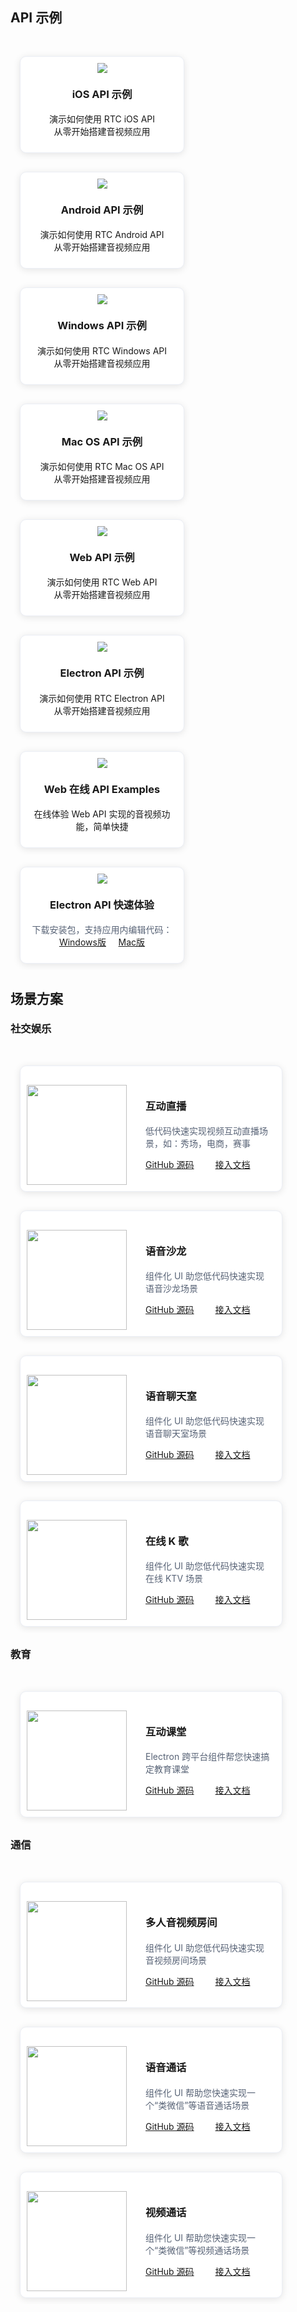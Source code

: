 <style>
    .card-container {
        width: 293px;
        display: block;
        float: left;
        padding-left: 15px;
        padding-right: 15px;
        box-sizing: border-box;
    }

    .card {
        border-radius: 10px;
        padding-top: 10px;
        padding-left: 10px;
        padding-right: 10px;
        padding-bottom: 10px;
        margin-top: 30px;
        border: 1px solid #ebeef5;
        background-color: #fff;
        overflow: hidden;
        box-shadow: 0 2px 12px 0 rgb(0 0 0 / 10%);
        text-align: center;
    }

    .scene-card-container {
        width: 450px;
        display: block;
        float: left;
        padding-left: 15px;
        padding-right: 15px;
        box-sizing: border-box;
    }

    .scene-card {
        border-radius: 10px;
        padding-top: 10px;
        padding-left: 10px;
        padding-right: 10px;
        padding-bottom: 10px;
        margin-top: 30px;
        border: 1px solid #ebeef5;
        background-color: #fff;
        overflow: hidden;
        box-shadow: 0 2px 12px 0 rgb(0 0 0 / 10%);
    }

    .markdown-text-box img {
        box-shadow: none;
    }


    h3 {
        position: relative;
        top: -2px;
    }
		
		@media (max-width: 768px){
				.card-container,
				.scene-card-container{
						width: 100%;
				}
				.scene-card > div{
						width: 100%!important;
						margin-left: 0!important;
				}
				img {
        box-shadow: none;
    }
		}
</style>

## API 示例
<div style="position: relative; box-sizing: border-box;  padding-bottom: 10px; margin-bottom: 10px; overflow:hidden">
    <a href="https://github.com/tencentyun/TRTCSDK/tree/master/iOS/TRTC-API-Example-OC" target="view_window">
        <div class="card-container">
            <div class="card">
                <img class="icon" src="https://main.qcloudimg.com/raw/613f2e15bed7c8297110676b52784b71.svg" data-nonescope="true">
                <h3>iOS API 示例</h3>
                <p>演示如何使用 RTC iOS API <br>从零开始搭建音视频应用</p>
            </div>
        </div>
    </a>
    <a href="https://github.com/tencentyun/TRTCSDK/tree/master/Android/TRTC-API-Example" target="view_window">
        <div class="card-container">
            <div class="card">
                <img src="https://main.qcloudimg.com/raw/b0211b0870806899009a17a4216ea65c.svg" data-nonescope="true">
                <h3>Android API 示例</h3>
                <p>演示如何使用 RTC Android API <br>从零开始搭建音视频应用</p>
            </div>
        </div>
    </a>
    <a href="https://github.com/tencentyun/TRTCSDK/tree/master/Windows/QTDemo" target="view_window">
        <div class="card-container">
            <div class="card">
                <img src="https://main.qcloudimg.com/raw/104e3aadbd4515f61c3f2f5378948cfb.svg" data-nonescope="true">
                <h3>Windows API 示例</h3>
                <p>演示如何使用 RTC Windows API <br>从零开始搭建音视频应用</p>
            </div>
        </div>
    </a>
    <a href="https://github.com/tencentyun/TRTCSDK/tree/master/Mac/QTDemo" target="view_window">
        <div class="card-container">
            <div class="card">
                <img src="https://main.qcloudimg.com/raw/98394fa5d669de7fb7a187565d138cdb.svg" data-nonescope="true">
                <h3>Mac OS API 示例</h3>
                <p>演示如何使用 RTC Mac OS API <br>从零开始搭建音视频应用</p>
            </div>
        </div>
    </a>
    <a href="https://github.com/tencentyun/TRTCSDK/tree/master/Web/base-react-next" target="view_window">
        <div class="card-container">
            <div class="card">
                <img src="https://main.qcloudimg.com/raw/7e2651085e3e3c6e32190e401a6dfd32.svg" data-nonescope="true">
                <h3>Web API 示例</h3>
                <p>演示如何使用 RTC Web API <br>从零开始搭建音视频应用</p>
            </div>
        </div>
    </a>
    <a href="https://github.com/tencentyun/TRTCSDK/tree/master/Electron/TRTC-API-Example" target="view_window">
        <div class="card-container">
            <div class="card">
                <img src="https://main.qcloudimg.com/raw/559e93ed3c05c3916300b04b0b09e7aa.svg" data-nonescope="true">
                <h3>Electron API 示例</h3>
                <p>演示如何使用 RTC Electron API <br>从零开始搭建音视频应用</p>
            </div>
        </div>
    </a>
    <a href="https://web.sdk.qcloud.com/trtc/webrtc/demo/api-sample/index.html" target="view_window">
        <div class="card-container">
            <div class="card">
                <img src="https://main.qcloudimg.com/raw/7e2651085e3e3c6e32190e401a6dfd32.svg" data-nonescope="true">
                <h3>Web 在线 API Examples</h3>
                <p>在线体验 Web API 实现的音视频功能，简单快捷</p>
            </div>
        </div>
    </a>
    <span target="view_window">
        <div class="card-container">
            <div class="card">
                <img src="https://main.qcloudimg.com/raw/559e93ed3c05c3916300b04b0b09e7aa.svg" data-nonescope="true">
                <h3>Electron API 快速体验</h3>
                <p style="color:#586376;">
                    下载安装包，支持应用内编辑代码：
                    <a href="https://web.sdk.qcloud.com/trtc/electron/download/api-example/TRTC-Electron-API-Examples-windows.zip" download>Windows版</a> &nbsp;&nbsp;&nbsp;
                    <a href="https://web.sdk.qcloud.com/trtc/electron/download/api-example/TRTC-Electron-API-Examples-mac.zip" download>Mac版</a>
                </p>
            </div>
        </div>
    </span>
</div>

## 场景方案
### 社交娱乐
<div style="position: relative; box-sizing: border-box; padding-bottom: 10px; margin-bottom: 10px; overflow:hidden;">
    <div class="scene-card-container">
        <div class="scene-card">
            <div style="float: left; margin-top: 20px;">
                <img src="https://qcloudimg.tencent-cloud.cn/raw/4fd24d623812a67551fc5aabb184bf40.png" width="160" data-nonescope="true">
            </div>
            <div style="float: left; width: 200px; margin-left: 30px; margin-top: 20px; ">
                <h3 style="color:191919;">互动直播</h3>
                <p style="color:#586376;" ;>低代码快速实现视频互动直播场景，如：秀场，电商，赛事</p>
                <a href="https://github.com/tencentyun/TUILiveRoom">GitHub 源码</a>
                <a style="margin-left: 30px;" href="https://cloud.tencent.com/document/product/647/43181">接入文档</a>
            </div>
        </div>
    </div>
    <div class="scene-card-container">
        <div class="scene-card">
            <div style="float: left; margin-top: 20px;">
                <img src="https://qcloudimg.tencent-cloud.cn/raw/31657626e5daf31e0d394af5566d8d10.png" width="160" data-nonescope="true">
            </div>
            <div style="float: left; width: 200px; margin-left: 30px; margin-top: 20px; ">
                <h3 style="color:191919;">语音沙龙</h3>
                <p style="color:#586376" ;>组件化 UI 助您低代码快速实现语音沙龙场景</p>
                <a href="https://github.com/tencentyun/TUIChatSalon">GitHub 源码</a>
                <a style="margin-left: 30px;" href="https://cloud.tencent.com/document/product/647/53549">接入文档</a>
            </div>
        </div>
    </div>
    <div class="scene-card-container">
        <div class="scene-card">
            <div style="float: left; margin-top: 20px;">
                <img src="https://qcloudimg.tencent-cloud.cn/raw/e568c96e8f07aa998440a29f9ee1d2a8.png" width="160" data-nonescope="true">
            </div>
            <div style="float: left; width: 200px; margin-left: 30px; margin-top: 20px; ">
                <h3 style="color:191919;">语音聊天室</h3>
                <p style="color:#586376;" ;>组件化 UI 助您低代码快速实现语音聊天室场景</p>
                <a href="https://github.com/tencentyun/TUIVoiceRoom">GitHub 源码</a>
                <a style="margin-left: 30px;" href="https://cloud.tencent.com/document/product/647/45753">接入文档</a>
            </div>
        </div>
    </div>
		<div class="scene-card-container">
        <div class="scene-card">
            <div style="float: left; margin-top: 20px;">
                <img src="https://qcloudimg.tencent-cloud.cn/raw/93a5eea948a7ef157f789d0bde3cd440.png" width="160" data-nonescope="true">
            </div>
            <div style="float: left; width: 200px; margin-left: 30px; margin-top: 20px; ">
                <h3 style="color:191919;">在线 K 歌</h3>
                <p style="color:#586376;" ;>组件化 UI 助您低代码快速实现在线 KTV 场景</p>
                <a href="https://github.com/tencentyun/TUIKaraoke">GitHub 源码</a>
                <a style="margin-left: 30px;" href="https://cloud.tencent.com/document/product/647/59402">接入文档</a>
            </div>
        </div>
    </div>
</div>

### 教育
<div style="position: relative; box-sizing: border-box; padding-bottom: 10px; margin-bottom: 10px; overflow:hidden;">
    <div class="scene-card-container">
        <div class="scene-card">
            <div style="float: left; margin-top: 20px;">
                <img src="https://main.qcloudimg.com/raw/1b60d290134f2a93e04dcb453c3dd51f.png" width="160" data-nonescope="true">
            </div>
            <div style="float: left; width: 200px; margin-left: 30px; margin-top: 20px; ">
                <h3 style="color:191919;">互动课堂</h3>
                <p style="color:#586376" ;>Electron 跨平台组件帮您快速搞定教育课堂</p>
                <a
                    href="https://github.com/TencentCloud/trtc-education-electron">GitHub 源码</a>
                <a style="margin-left: 30px;" href="https://cloud.tencent.com/document/product/647/45465">接入文档</a>
            </div>
        </div>
    </div>
</div>

### 通信
<div style="position: relative; box-sizing: border-box; padding-bottom: 10px; margin-bottom: 10px; overflow:hidden;">
    <div class="scene-card-container">
        <div class="scene-card">
            <div style="float: left; margin-top: 20px;">
                <img src="https://qcloudimg.tencent-cloud.cn/raw/43cc61e09a641d52002a196b42c3031b.png" width="160" data-nonescope="true">
            </div>
            <div style="float: left; width: 200px; margin-left: 30px; margin-top: 20px; ">
                <h3 style="color:191919;">多人音视频房间</h3>
                <p style="color:#586376" ;>组件化 UI 助您低代码快速实现音视频房间场景</p>
                <a href="https://github.com/tencentyun/TUIMeeting">GitHub 源码</a>
                <a style="margin-left: 30px;" href="https://cloud.tencent.com/document/product/647/45681">接入文档</a>
            </div>
        </div>
    </div>
    <div class="scene-card-container">
        <div class="scene-card">
            <div style="float: left; margin-top: 20px;">
                <img src="https://qcloudimg.tencent-cloud.cn/raw/0546ac71569adb116f6b3c407d02c23a.png" width="160" data-nonescope="true">
            </div>
            <div style="float: left; width: 200px; margin-left: 30px; margin-top: 20px; ">
                <h3 style="color:191919;">语音通话</h3>
                <p style="color:#586376" ;>组件化 UI 帮助您快速实现一个“类微信”等语音通话场景</p>
                <a href="https://github.com/tencentyun/TUICalling">GitHub 源码</a>
                <a style="margin-left: 30px;" href="https://cloud.tencent.com/document/product/647/42046">接入文档</a>
            </div>
        </div>
    </div>
    <div class="scene-card-container">
        <div class="scene-card">
            <div style="float: left; margin-top: 20px;">
                <img src="https://qcloudimg.tencent-cloud.cn/raw/64007125058892bd472dfec743d37881.png" width="160" data-nonescope="true">
            </div>
            <div style="float: left; width: 200px; margin-left: 30px; margin-top: 20px; ">
                <h3 style="color:191919;">视频通话</h3>
                <p style="color:#586376" ;>组件化 UI 帮助您快速实现一个“类微信”等视频通话场景</p>
                <a href="https://github.com/tencentyun/TUICalling">GitHub 源码</a>
                <a style="margin-left: 30px;" href="https://cloud.tencent.com/document/product/647/42044">接入文档</a>
            </div>
        </div>
    </div>
</div>
</div>
